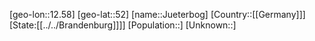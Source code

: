 ﻿---
location: [52,12.58]
type: City
tags:
- geo/City


SpocWebEntityId: 31233
isDeleted: false
confidential: public

---
[geo-lon::12.58]
[geo-lat::52]
[name::Jueterbog]
[Country::[[Germany]]]
[State:[[../../Brandenburg]]]]
[Population::]
[Unknown::]

